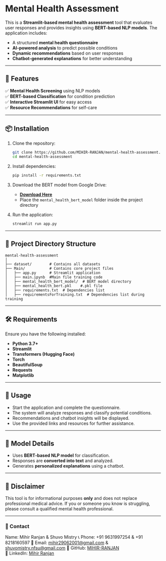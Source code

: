 # Mental Health Assessment 

This is a **Streamlit-based mental health assessment** tool that evaluates user responses and provides insights using **BERT-based NLP models**. The application includes:

- A structured **mental health questionnaire**
- **AI-powered analysis** to predict possible conditions
- **Dynamic recommendations** based on user responses
- **Chatbot-generated explanations** for better understanding

---

## 🚀 Features

✅ **Mental Health Screening** using NLP models  
✅ **BERT-based Classification** for condition prediction  
✅ **Interactive Streamlit UI** for easy access  
✅ **Resource Recommendations** for self-care  
<!-- ✅ **Chatbot Integration** for personalized explanations   -->

---

## 📦 Installation

1. Clone the repository:
   ```bash
   git clone https://github.com/MIHIR-RANJAN/mental-health-assessment.git
   cd mental-health-assessment
   ```

2. Install dependencies:
   ```bash
   pip install -r requirements.txt
   ```

3. Download the BERT model from Google Drive:
   - **[Download Here](https://drive.google.com/drive/folders/1KpMp17fMIxHCWS9jhncwB8ovZ39MFbSL?usp=sharing)**
   - Place the `mental_health_bert_model` folder inside the project directory

4. Run the application:
   ```bash
   streamlit run app.py
   ```

--- 

## 📂 Project Directory Structure
```
mental-health-assessment
│
├── dataset/        # Contains all datasets
├── Main/           # Contains core project files
│   ├── app.py      # Streamlit application
│   ├── main.ipynb  #Main file training code
│   ├── mental_health_bert_model/  # BERT model directory
│   ├── mental_health_bert.pkl    #.pkl file
│   ├── requirements.txt  # Dependencies list
│   ├── requirementsForTraining.txt  # Dependencies list during training
```

---

## 🛠️ Requirements

Ensure you have the following installed:

- **Python 3.7+**
- **Streamlit**
- **Transformers (Hugging Face)**
- **Torch**
- **BeautifulSoup**
- **Requests**
- **Matplotlib**

---

## 📜 Usage

- Start the application and complete the questionnaire.
- The system will analyze responses and classify potential conditions.
- Recommendations and chatbot insights will be displayed.
- Use the provided links and resources for further assistance.

---

## 🤖 Model Details

- Uses **BERT-based NLP model** for classification.
- Responses are **converted into text** and analyzed.
- Generates **personalized explanations** using a chatbot.

---

## 📌 Disclaimer

This tool is for informational purposes **only** and does not replace professional medical advice. If you or someone you know is struggling, please consult a qualified mental health professional.

---

### 🔗 Contact
Name: Mihir Ranjan & Shuvo Mistry
📞 Phone: +91 9631997254 & +91 8218160597
📧 Email: mihir29062001@gmail.com & shuvomistry.nfsu@gmail.com
🔗 GitHub: [MIHIR-RANJAN](https://github.com/MIHIR-RANJAN)  
🔗 LinkedIn: [Mihir Ranjan](https://www.linkedin.com/in/mihir-ranjan-328503201/)
